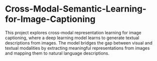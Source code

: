 # Cross-Modal-Semantic-Learning-for-Image-Captioning
This project explores cross-modal representation learning for image captioning, where a deep learning model learns to generate textual descriptions from images. The model bridges the gap between visual and textual modalities by extracting meaningful representations from images and mapping them to natural language descriptions.
